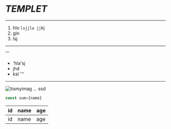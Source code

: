 # *TEMPLET*
___
1. hlo  `lsjjla jj`kj
2. gin
3. lsj
---
'''
  * 'hla'sj
  * jhd
  * ksl
'''
___

![tismyimag](E:\templet1css-html\image\Dl09BbKX4AAL8vZ.j)
...
  ssd
```js
const sum={name}
```
| id | name | age |
| ----| ---- | ---- |
| id | name | age |
